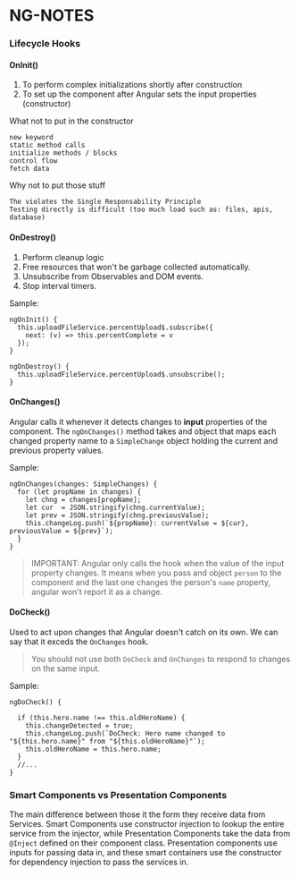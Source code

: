 # NG-NOTES

### Lifecycle Hooks

#### OnInit()

1. To perform complex initializations shortly after construction
2. To set up the component after Angular sets the input properties (constructor)

What not to put in the constructor
```
new keyword
static method calls
initialize methods / blocks
control flow
fetch data
```

Why not to put those stuff
```
The violates the Single Responsability Principle
Testing directly is difficult (too much load such as: files, apis, database)
```

#### OnDestroy()

1. Perform cleanup logic
2. Free resources that won't be garbage collected automatically. 
3. Unsubscribe from Observables and DOM events.
4. Stop interval timers.

Sample: 
```
ngOnInit() {
  this.uploadFileService.percentUpload$.subscribe({
    next: (v) => this.percentComplete = v
  });
}

ngOnDestroy() {
  this.uploadFileService.percentUpload$.unsubscribe();
}
```

#### OnChanges()

Angular calls it whenever it detects changes to **input** properties of the component. The `ngOnChanges()` method takes and object that maps each changed property name to a `SimpleChange` object holding the current and previous property values.

Sample:

```
ngOnChanges(changes: SimpleChanges) {
  for (let propName in changes) {
    let chng = changes[propName];
    let cur  = JSON.stringify(chng.currentValue);
    let prev = JSON.stringify(chng.previousValue);
    this.changeLog.push(`${propName}: currentValue = ${cur}, previousValue = ${prev}`);
  }
}
```

> IMPORTANT: Angular only calls the hook when the value of the input property changes. It means when you pass and object `person` to the component and the last one changes the person's `name` property, angular won't report it as a change.

#### DoCheck()

Used to act upon changes that Angular doesn't catch on its own. We can say that it exceds the `OnChanges` hook.

> You should not use both `DoCheck` and `OnChanges` to respond to changes on the same input.

Sample:
```
ngDoCheck() {

  if (this.hero.name !== this.oldHeroName) {
    this.changeDetected = true;
    this.changeLog.push(`DoCheck: Hero name changed to "${this.hero.name}" from "${this.oldHeroName}"`);
    this.oldHeroName = this.hero.name;
  }
  //...
}
```

### Smart Components vs Presentation Components

The main difference between those it the form they receive data from Services. Smart Components use constructor injection to lookup the entire service from the injector, while Presentation Components take the data from `@Inject` defined on their component class. Presentation components use inputs for passing data in, and these smart containers use the constructor for dependency injection to pass the services in.